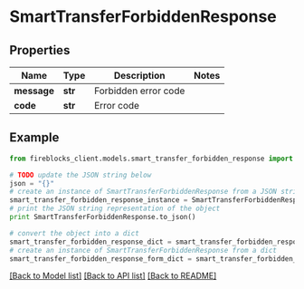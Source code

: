 # SmartTransferForbiddenResponse


## Properties

Name | Type | Description | Notes
------------ | ------------- | ------------- | -------------
**message** | **str** | Forbidden error code | 
**code** | **str** | Error code | 

## Example

```python
from fireblocks_client.models.smart_transfer_forbidden_response import SmartTransferForbiddenResponse

# TODO update the JSON string below
json = "{}"
# create an instance of SmartTransferForbiddenResponse from a JSON string
smart_transfer_forbidden_response_instance = SmartTransferForbiddenResponse.from_json(json)
# print the JSON string representation of the object
print SmartTransferForbiddenResponse.to_json()

# convert the object into a dict
smart_transfer_forbidden_response_dict = smart_transfer_forbidden_response_instance.to_dict()
# create an instance of SmartTransferForbiddenResponse from a dict
smart_transfer_forbidden_response_form_dict = smart_transfer_forbidden_response.from_dict(smart_transfer_forbidden_response_dict)
```
[[Back to Model list]](../README.md#documentation-for-models) [[Back to API list]](../README.md#documentation-for-api-endpoints) [[Back to README]](../README.md)


